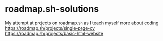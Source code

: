 # roadmap.sh-solutions
My attempt at projects on roadmap.sh as I teach myself more about coding
https://roadmap.sh/projects/single-page-cv
https://roadmap.sh/projects/basic-html-website
